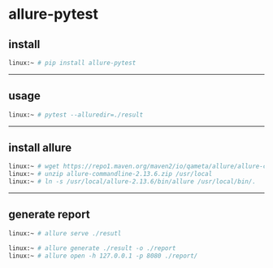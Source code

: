 # allure-pytest

## install

```bash
linux:~ # pip install allure-pytest
```


---

## usage

```bash
linux:~ # pytest --alluredir=./result
```


---

## install allure

```bash
linux:~ # wget https://repo1.maven.org/maven2/io/qameta/allure/allure-commandline/2.13.6/allure-commandline-2.13.6.zip
linux:~ # unzip allure-commandline-2.13.6.zip /usr/local
linux:~ # ln -s /usr/local/allure-2.13.6/bin/allure /usr/local/bin/.
```


---

## generate report

```bash
linux:~ # allure serve ./resutl

linux:~ # allure generate ./result -o ./report
linux:~ # allure open -h 127.0.0.1 -p 8080 ./report/
```
